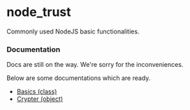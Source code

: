 # node_trust
Commonly used NodeJS basic functionalities.

### Documentation
Docs are still on the way. We're sorry for the inconveniences.

Below are some documentations which are ready.
- [Basics (class)](https://github.com/fandisus/node_trust/blob/master/src/Basics.md "Basics (class)")
- [Crypter (object)](https://github.com/fandisus/node_trust/blob/master/src/Crypter.md "Crypter (object)")